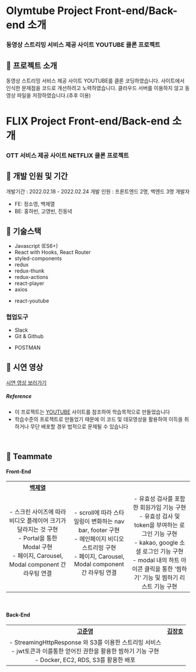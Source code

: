 # Olymtube Project Front-end/Back-end 소개

### 동영상 스트리밍 서비스 제공 사이트 YOUTUBE 클론 프로젝트

## 📍 프로젝트 소개

동영상 스트리밍 서비스 제공 사이트 YOUTUBE를 클론 코딩하였습니다.
사이트에서 인식한 문제점을 코드로 개선하려고 노력하였습니다.
클라우드 서버를 이용하지 않고 동영상 파일을 저장하였습니다.(추후 이용)

# FLIX Project Front-end/Back-end 소개

### OTT 서비스 제공 사이트 NETFLIX 클론 프로젝트

## 📍 개발 인원 및 기간

개발기간 : 2022.02.18 - 2022.02.24
개발 인원 : 프론트엔드 2명, 백엔드 3명
개발자

- FE: 정소영, 백제열
- BE: 홍하빈, 고영빈, 진동녁

## 📍 기술스택

- Javascript (ES6+)
- React with Hooks, React Router
- styled-components
- redux
- redux-thunk
- redux-actions
- react-player
- axios
<!-- - connected-react-router 사용하지 않았음 react-router-dom v6로 충분히 대체 가능-->
- react-youtube

### 협업도구

- Slack
- Git & Github
<!-- - Trello -->
- POSTMAN

## 📍 시연 영상

<a href="">시연 영상 보러가기</a>

##### Reference

- 이 프로젝트는 [YOUTUBE](https://www.youtube.com) 사이트를 참조하여 학습목적으로 만들었습니다
- 학습수준의 프로젝트로 만들었기 때문에 이 코드 및 데모영상을 활용하여 이득을 취하거나 무단 배포할 경우 법적으로 문제될 수 있습니다

<br>

## 📍 Teammate

<div id=teammate>
  <h4> Front-End </h4>
  <table style="text-align:center;">
    <tr>
      <th><a href="https://github.com/gwangbaekun">백제열</a></th>
    </tr>
    <tr>
      <td>
        - 스크린 사이즈에 따라 비디오 플레이어 크기가 달라지는 것 구현<br>
        - Portal을 통한 Modal 구현<br>
        - 페이지, Carousel, Modal component 간 라우팅 연결
      </td>
      <td>
        - scroll에 따라 스타일링이 변화하는 nav bar, footer 구현<br>
        - 메인페이지 비디오 스트리밍 구현<br>
        - 페이지, Carousel, Modal component 간 라우팅 연결
      </td>
      <td>
        - 유효성 검사를 포함한 회원가입 기능 구현<br>
        - 유효성 검사 및 token을 부여하는 로그인 기능 구현<br>
        - kakao, google 소셜 로그인 기능 구현<br>
        - modal 내의 하트 아이콘 클릭을 통한 '찜하기' 기능 및 찜하기 리스트 기능 구현
      </td>
    </tr>
  </table>
  <br>
  <h4> Back-End </h4>
  <table style="text-align:center;">
    <tr>
      <th><a href="https://github.com/jay95ko">고준영</a></th>
      <th><a href="https://github.com/flow2lime">김장호</a></th>
    </tr>
    <tr>
      <td>
        - StreamingHttpResponse 와 S3를 이용한 스트리밍 서비스<br>
        - jwt토큰과 이를통한 얻어진 권한을 활용한 찜하기 기능 구현<br>
        - Docker, EC2, RDS, S3를 활용한 배포
      </td>
      <td><br>
      </td>
    </tr>       
  </table>
  <br>
</div>

